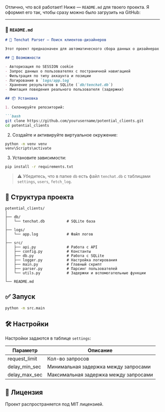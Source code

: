 Отлично, что всё работает! Ниже — `README.md` для твоего проекта. Я оформил его так, чтобы сразу можно было загрузить на GitHub:

---

### 📁 `README.md`

````markdown
# 🎯 Tenchat Parser — Поиск клиентов-дизайнеров

Этот проект предназначен для автоматического сбора данных о дизайнерах из платформы Tenchat. Скрипт обращается к API, получает список пользователей по заданным параметрам, парсит данные и сохраняет их в базу данных SQLite.

## 🚀 Возможности

- Авторизация по SESSION cookie
- Запрос данных о пользователях с постраничной навигацией
- Фильтрация по типу аккаунта и позиции
- Логирование в `logs/app.log`
- Хранение результатов в SQLite (`db/tenchat.db`)
- Имитация поведения реального пользователя (задержки)

## 📦 Установка

1. Склонируйте репозиторий:

```bash
git clone https://github.com/yourusername/potential_clients.git
cd potential_clients
````

2. Создайте и активируйте виртуальное окружение:

```bash
python -m venv venv
venv\Scripts\activate
```

3. Установите зависимости:

```bash
pip install -r requirements.txt
```

> ⚠️ Убедитесь, что в папке `db` есть файл `tenchat.db` с таблицами `settings`, `users`, `fetch_log`.

## 🧠 Структура проекта

```
potential_clients/
│
├── db/
│   └── tenchat.db          # SQLite база
│
├── logs/
│   └── app.log             # Файл логов
│
├── src/
│   ├── api.py              # Работа с API
│   ├── config.py           # Константы
│   ├── db.py               # Работа с SQLite
│   ├── logger.py           # Настройка логирования
│   ├── main.py             # Главный скрипт
│   ├── parser.py           # Парсинг пользователей
│   └── utils.py            # Задержки и вспомогательные функции
│
└── README.md
```

## ✅ Запуск

```bash
python -m src.main
```

## 🛠 Настройки

Настройки задаются в таблице `settings`:

| Параметр        | Описание                              |
| --------------- | ------------------------------------- |
| request\_limit  | Кол-во запросов                       |
| delay\_min\_sec | Минимальная задержка между запросами  |
| delay\_max\_sec | Максимальная задержка между запросами |

## 📜 Лицензия

Проект распространяется под MIT лицензией.

```